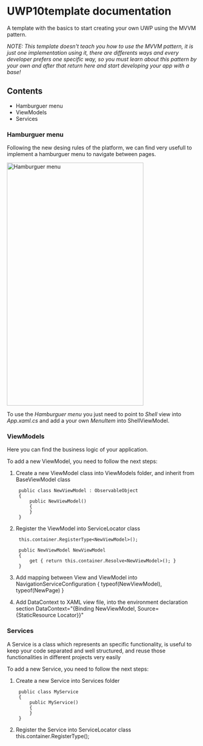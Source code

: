# UWP10template documentation
A template with the basics to start creating your own UWP using the MVVM pattern. 

*NOTE: This template doesn't teach you how to use the MVVM pattern, it is just one implementation using it, there are differents ways and every developer prefers one specific way, so you must learn about this pattern by your own and after that return here and start developing your app with a base!*

## Contents
* Hamburguer menu
* ViewModels
* Services

### Hamburguer menu
Following the new desing rules of the platform, we can find very usefull to implement a hamburguer menu to navigate between pages.

<img src="http://i1-news.softpedia-static.com/images/news2/Users-Rail-Against-the-Hamburger-Menu-of-Windows-10-for-Phones-473241-4.jpg" alt="Hamburguer menu" Height="640" Width="360">

To use the *Hamburguer menu* you just need to point to *Shell* view into *App.xaml.cs* and add a your own *MenuItem* into ShellViewModel.


### ViewModels

Here you can find the business logic of your application. 

To add a new ViewModel, you need to follow the next steps:

1. Create a new ViewModel class into ViewModels folder, and inherit from BaseViewModel class

        public class NewViewModel : ObservableObject
        {
            public NewViewModel()
            {
            }
        }

2. Register the ViewModel into ServiceLocator class

        this.container.RegisterType<NewViewModel>();
        
        public NewViewModel NewViewModel
        {
            get { return this.container.Resolve<NewViewModel>(); }
        }
3. Add mapping between View and ViewModel into NavigationServiceConfiguration
        { typeof(NewViewModel), typeof(NewPage) }
        
4. Add DataContext to XAML view file, into the environment declaration section
        DataContext="{Binding NewViewModel, Source={StaticResource Locator}}"

### Services

A Service is a class which represents an specific functionality, is useful to keep your code separated and well structured, and reuse those functionalities in different projects very easily

To add a new Service, you need to follow the next steps:

1. Create a new Service into Services folder

        public class MyService
        {
            public MyService()
            {
            }
        }
        
2. Register the Service into ServiceLocator class
        this.container.RegisterType<MyService>();

